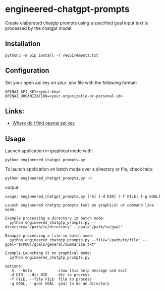 # engineered-chatgpt-prompts
Create elaborated chatgtp prompts using a specified goal input text is processed by the chatgpt model

## Installation
`python3 -m pip install -r requirements.txt`

## Configuration
Set your open api key on your .env file with the following format:
```
OPENAI_API_KEY=<your-key>
OPENAI_ORGANIZATION=<your-organizatio-or-personal-id>
```

## Links:
- [Where do I find openai api key](https://help.openai.com/en/articles/4936850-where-do-i-find-my-openai-api-key)
## Usage
Launch application in graphical mode with:

`python engineered_chatgpt_prompts.py`

To launch application on batch mode over a directory or file, check help:

`python engineered_chatgpt_prompts.py -h`

output:
```
usage: engineered_chatgpt_prompts.py [-h] [-d DIR] [-f FILE] [-g GOAL]

Launch engineered chatgtp prompts tool on graphical or command line mode.

Example processing a directory in batch mode:
  python engineered_chatgtp_prompts.py --directory="/path/to/directory" --goal="/path/to/goal"

Example processing a file in batch mode:
  python engineered_chatgtp_prompts.py --file="/path/to/file" --goal="${PWD}/goals/general/summarize.txt"

Example Launching it on graphical mode:
  python engineered_chatgtp_prompts.py 

options:
  -h, --help            show this help message and exit
  -d DIR, --dir DIR     dir to process
  -f FILE, --file FILE  file to process
  -g GOAL, --goal GOAL  goal to do on directory
```
